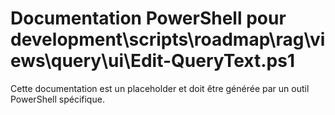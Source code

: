# Documentation PowerShell pour development\scripts\roadmap\rag\views\query\ui\Edit-QueryText.ps1

Cette documentation est un placeholder et doit être générée par un outil PowerShell spécifique.
